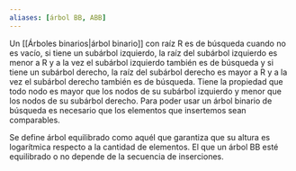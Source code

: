 ```yaml
---
aliases: [árbol BB, ABB]
---
```

Un [[Árboles binarios|árbol binario]] con raíz R es de búsqueda cuando no es vacío, si tiene un subárbol izquierdo, la raíz del subárbol izquierdo es menor a R y a la vez el subárbol izquierdo también es de búsqueda y si tiene un subárbol derecho, la raíz del subárbol derecho es mayor a R y a la vez el subárbol derecho también es de búsqueda. Tiene la propiedad que todo nodo es mayor que los nodos de su subárbol izquierdo y menor que los nodos de su subárbol derecho.  Para poder usar un árbol binario de búsqueda es necesario que los elementos que insertemos sean comparables.

Se define árbol equilibrado como aquél que garantiza que su altura es logarítmica respecto a la cantidad de elementos. El que un árbol BB esté equilibrado o no depende de la secuencia de inserciones.